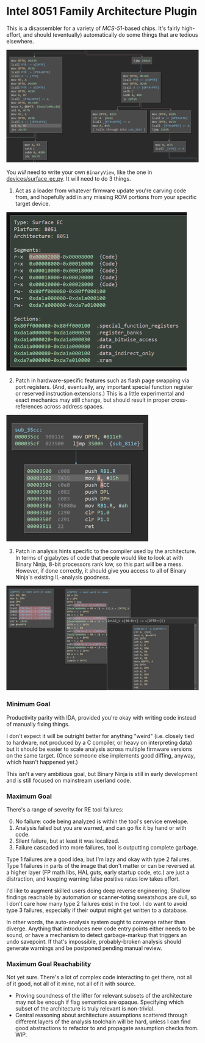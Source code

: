 # Intel 8051 Family Architecture Plugin

This is a disassembler for a variety of _MCS-51_-based chips. It's fairly high-effort, and should (eventually) automatically do some things that are tedious elsewhere.

![Example disassembly](img/lolcode.png)

You _will_ need to write your own `BinaryView`, like the one in [devices/surface_ec.py](devices/surface_ec.py). It will need to do 3 things.

1. Act as a loader from whatever firmware update you're carving code from, and hopefully add in any missing ROM portions from your specific target device.

![Example memory map](img/memory.png)

2. Patch in hardware-specific features such as flash page swapping via port registers. (And, eventually, any important special function register or reserved instruction extensions.) This is a little experimental and exact mechanics may still change, but should result in proper cross-references across address spaces.

![Example call to a different flash bank](img/paging.png)

3. Patch in analysis hints specific to the compiler used by the architecture. In terms of gigabytes of code that people would like to look at with Binary Ninja, 8-bit processors rank low, so this part will be a mess. However, if done correctly, it should give you access to all of Binary Ninja's existing IL-analysis goodness.

![Example inlined helper function effects](img/mangle.png)

### Minimum Goal

Productivity parity with IDA, provided you're okay with writing code instead of manually fixing things.

I don't expect it will be outright better for anything "weird" (i.e. closely tied to hardware, not produced by a C compiler, or heavy on interpreting data) but it should be easier to scale analysis across multiple firmware versions on the same target. (Once someone else implements good diffing, anyway, which hasn't happened yet.)

This isn't a very ambitious goal, but Binary Ninja is still in early development and is still focused on mainstream userland code.

### Maximum Goal

There's a range of severity for RE tool failures:

0. No failure: code being analyzed is within the tool's service envelope.
1. Analysis failed but you are warned, and can go fix it by hand or with code.
2. Silent failure, but at least it was localized.
3. Failure cascaded into more failures, tool is outputting complete garbage.

Type 1 failures are a good idea, but I'm lazy and okay with type 2 failures. Type 1 failures in parts of the image that don't matter or can be reversed at a higher layer (FP math libs, HAL guts, early startup code, etc.) are just a distraction, and keeping warning false positive rates low takes effort.

I'd like to augment skilled users doing deep reverse engineering. Shallow findings reachable by automation or scanner-toting sweatshops are dull, so I don't care how many type 2 failures exist in the tool. I do want to avoid type 3 failures, especially if their output might get written to a database. 

In other words, the auto-analysis system ought to converge rather than diverge. Anything that introduces new code entry points either needs to be sound, or have a mechanism to detect garbage-markup that triggers an undo savepoint. If that's impossible, probably-broken analysis should generate warnings and be postponed pending manual review.

### Maximum Goal Reachability

Not yet sure. There's a lot of complex code interacting to get there, not all of it good, not all of it mine, not all of it with source. 

- Proving soundness of the lifter for relevant subsets of the architecture may not be enough if flag semantics are opaque. Specifying which subset of the architecture is truly relevant is non-trivial.
- Central reasoning about architecture assumptions scattered through different layers of the analysis toolchain will be hard, unless I can find good abstractions to refactor to and propagate assumption checks from. WIP.

